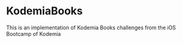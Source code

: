 # KodemiaBooks
This is an implementation of Kodemia Books challenges from the iOS Bootcamp of Kodemia
